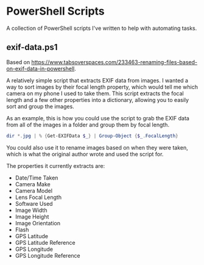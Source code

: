 # PowerShell Scripts

A collection of PowerShell scripts I've written to help with automating tasks.

## exif-data.ps1

Based on <https://www.tabsoverspaces.com/233463-renaming-files-based-on-exif-data-in-powershell>.

A relatively simple script that extracts EXIF data from images. I wanted a way to sort images by their focal length property, which would tell me which camera on my phone I used to take them. This script extracts the focal length and a few other properties into a dictionary, allowing you to easily sort and group the images.

As an example, this is how you could use the script to grab the EXIF data from all of the images in a folder and group them by focal length.

```powershell
dir *.jpg | % {Get-EXIFData $_} | Group-Object {$_.FocalLength}
```

You could also use it to rename images based on when they were taken, which is what the original author wrote and used the script for.

The properties it currently extracts are:

- Date/Time Taken
- Camera Make
- Camera Model
- Lens Focal Length
- Software Used
- Image Width
- Image Height
- Image Orientation
- Flash
- GPS Latitude
- GPS Latitude Reference
- GPS Longitude
- GPS Longitude Reference
